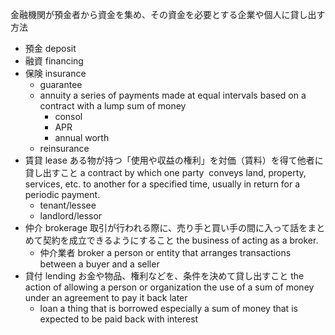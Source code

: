金融機関が預金者から資金を集め、その資金を必要とする企業や個人に貸し出す方法
- 預金 deposit
- 融資 financing
- 保険 insurance
    - guarantee
    - annuity
        a series of payments made at equal intervals based on a contract with a lump sum of money
        - consol
        - APR
        - annual worth
    - reinsurance
- 賃貸 lease
    ある物が持つ「使用や収益の権利」を対価（賃料）を得て他者に貸し出すこと
    a contract by which one party  conveys land, property, services, etc. to another for a specified time, usually in return for a periodic payment.
    - tenant/lessee
    - landlord/lessor
- 仲介 brokerage
    取引が行われる際に、売り手と買い手の間に入って話をまとめて契約を成立できるようにすること
    the business of acting as a broker.
    - 仲介業者 broker
        a person or entity that arranges transactions between a buyer and a seller
- 貸付 lending
    お金や物品、権利などを、条件を決めて貸し出すこと
    the action of allowing a person or organization the use of a sum of money under an agreement to pay it back later
    - loan
        a thing that is borrowed especially a sum of money that is expected to be paid back with interest